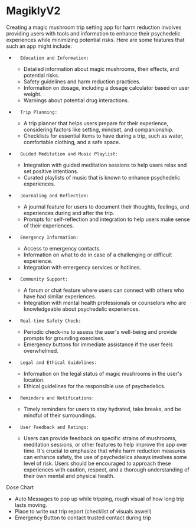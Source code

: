 # MagiklyV2
Creating a magic mushroom trip setting app for harm reduction involves providing users with tools and information to enhance their psychedelic experiences while minimizing potential risks. Here are some features that such an app might include:
* 		Education and Information:
    * Detailed information about magic mushrooms, their effects, and potential risks.
    * Safety guidelines and harm reduction practices.
    * Information on dosage, including a dosage calculator based on user weight.
    * Warnings about potential drug interactions.
* 		Trip Planning:
    * A trip planner that helps users prepare for their experience, considering factors like setting, mindset, and companionship.
    * Checklists for essential items to have during a trip, such as water, comfortable clothing, and a safe space.
* 		Guided Meditation and Music Playlist:
    * Integration with guided meditation sessions to help users relax and set positive intentions.
    * Curated playlists of music that is known to enhance psychedelic experiences.
* 		Journaling and Reflection:
    * A journal feature for users to document their thoughts, feelings, and experiences during and after the trip.
    * Prompts for self-reflection and integration to help users make sense of their experiences.
* 		Emergency Information:
    * Access to emergency contacts.
    * Information on what to do in case of a challenging or difficult experience.
    * Integration with emergency services or hotlines.
* 		Community Support:
    * A forum or chat feature where users can connect with others who have had similar experiences.
    * Integration with mental health professionals or counselors who are knowledgeable about psychedelic experiences.
* 		Real-time Safety Check:
    * Periodic check-ins to assess the user's well-being and provide prompts for grounding exercises.
    * Emergency buttons for immediate assistance if the user feels overwhelmed.
* 		Legal and Ethical Guidelines:
    * Information on the legal status of magic mushrooms in the user's location.
    * Ethical guidelines for the responsible use of psychedelics.
* 		Reminders and Notifications:
    * Timely reminders for users to stay hydrated, take breaks, and be mindful of their surroundings.
* 		User Feedback and Ratings:
    * Users can provide feedback on specific strains of mushrooms, meditation sessions, or other features to help improve the app over time.
It's crucial to emphasize that while harm reduction measures can enhance safety, the use of psychedelics always involves some level of risk. Users should be encouraged to approach these experiences with caution, respect, and a thorough understanding of their own mental and physical health.

Dose Chart
- Auto Messages to pop up while tripping, rough visual of how long trip lasts moving.
- Place to write out trip report (checklist of visuals aswell)
- Emergency Button to contact trusted contact during trip
